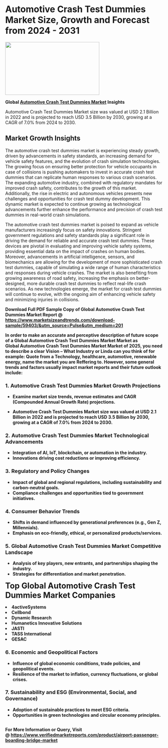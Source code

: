 <H1>Automotive Crash Test Dummies Market Size, Growth and Forecast from 2024 - 2031</H1><img class="aligncenter size-medium wp-image-584254" src="https://thirdeyenews.in/wp-content/uploads/2024/09/Global-Market-Research-300x168.jpeg" alt="" width="300" height="168" /><p><strong>Global&nbsp;<a href="https://www.marketsizeandtrends.com/download-sample/59403/&amp;utm_source=Pulse&amp;utm_medium=201">Automotive Crash Test Dummies Market</a> Insights</strong></p><p>Automotive Crash Test Dummies Market size was valued at USD 2.1 Billion in 2022 and is projected to reach USD 3.5 Billion by 2030, growing at a CAGR of 7.0% from 2024 to 2030.</p><p><h2>Market Growth Insights</h2> <p>The automotive crash test dummies market is experiencing steady growth, driven by advancements in safety standards, an increasing demand for vehicle safety features, and the evolution of crash simulation technologies. The growing focus on ensuring better protection for vehicle occupants in case of collisions is pushing automakers to invest in accurate crash test dummies that can replicate human responses to various crash scenarios. The expanding automotive industry, combined with regulatory mandates for improved crash safety, contributes to the growth of this market. Additionally, the rise in electric and autonomous vehicles presents new challenges and opportunities for crash test dummy development. This dynamic market is expected to continue growing as technological advancements further enhance the performance and precision of crash test dummies in real-world crash simulations.</p> <p><strong></strong></p> <p>The automotive crash test dummies market is poised to expand as vehicle manufacturers increasingly focus on safety innovations. Stringent government regulations and safety standards play a significant role in driving the demand for reliable and accurate crash test dummies. These devices are pivotal in evaluating and improving vehicle safety systems, providing essential data on the impact of crashes on human bodies. Moreover, advancements in artificial intelligence, sensors, and biomechanics are allowing for the development of more sophisticated crash test dummies, capable of simulating a wide range of human characteristics and responses during vehicle crashes. The market is also benefiting from growing awareness of road safety, increasing the emphasis on better-designed, more durable crash test dummies to reflect real-life crash scenarios. As new technologies emerge, the market for crash test dummies will continue to evolve, with the ongoing aim of enhancing vehicle safety and minimizing injuries in collisions.</p> <p><strong></p><p><span class=""><strong>Download Full PDF Sample Copy of Global Automotive Crash Test Dummies Market Report</strong> @ <a href="https://www.marketsizeandtrends.com/download-sample/59403/&amp;utm_source=Pulse&amp;utm_medium=201" target="_blank">https://www.marketsizeandtrends.com/download-sample/59403/&amp;utm_source=Pulse&amp;utm_medium=201</a></span></p><p>In order to make an accurate and perceptive description of future scope of a Global&nbsp;Automotive Crash Test Dummies Market Market as Global&nbsp;Automotive Crash Test Dummies Market Market of 2025, you need to describe a clear Vision &ndash; What Industry or Linda can you think of for example: Quote from a Technology, healthcare, automotive, renewable energy, name the market you are Reffering to. However, some general trends and factors usually impact market reports and their future outlook include:</p><h3>1.&nbsp;<strong>Automotive Crash Test Dummies Market Growth Projections</strong></h3><ul><li>Examine market size trends, revenue estimates and CAGR (Compounded Annual Growth Rate) projections.</li><li><p>Automotive Crash Test Dummies Market size was valued at USD 2.1 Billion in 2022 and is projected to reach USD 3.5 Billion by 2030, growing at a CAGR of 7.0% from 2024 to 2030.</p></li></ul><h3>2.&nbsp;<strong>Automotive Crash Test Dummies Market Technological Advancements</strong></h3><ul><li>Integration of AI, IoT, blockchain, or automation in the industry.</li><li>Innovations driving cost reductions or improving efficiency.</li></ul><h3>3.&nbsp;<strong>Regulatory and Policy Changes</strong></h3><ul><li>Impact of global and regional regulations, including sustainability and carbon-neutral goals.</li><li>Compliance challenges and opportunities tied to government initiatives.</li></ul><h3>4.&nbsp;<strong>Consumer Behavior Trends</strong></h3><ul><li>Shifts in demand influenced by generational preferences (e.g., Gen Z, Millennials).</li><li>Emphasis on eco-friendly, ethical, or personalized products/services.</li></ul><h3>5.&nbsp;<strong>Global Automotive Crash Test Dummies Market Competitive Landscape</strong></h3><ul><li>Analysis of key players, new entrants, and partnerships shaping the industry.</li><li>Strategies for differentiation and market penetration.</li></ul><p data-pm-slice="1 1 []"><span style="color: inherit; font-family: inherit; font-size: 25px;">Top Global Automotive Crash Test Dummies Market Companies</span></p><div class="" data-test-id=""><p><li>4activeSystems</li><li> Cellbond</li><li> Dynamic Research</li><li> Humanetics Innovative Solutions</li><li> JASTI</li><li> TASS International</li><li> GESAC</li></p></div><h3>6.&nbsp;<strong>Economic and Geopolitical Factors</strong></h3><ul><li>Influence of global economic conditions, trade policies, and geopolitical events.</li><li>Resilience of the market to inflation, currency fluctuations, or global crises.</li></ul><h3>7.&nbsp;<strong>Sustainability and ESG (Environmental, Social, and Governance)</strong></h3><ul><li>Adoption of sustainable practices to meet ESG criteria.</li><li>Opportunities in green technologies and circular economy principles.</li></ul><h2><strong style="font-size: 14px;">For More Information or Query, Visit @&nbsp;</strong><a style="background-color: #ffffff; font-size: 14px;" href="https://www.marketsizeandtrends.com/report/automotive-crash-test-dummies-market/" target="_blank">https://www.verifiedmarketreports.com/product/airport-passenger-boarding-bridge-market</a></h2>

